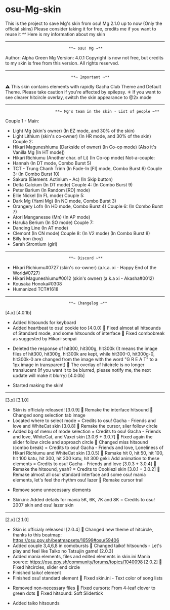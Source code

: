 # osu-Mg-skin
This is the project to save Mg's skin from osu! Mg 2.1.0 up to now (Only the official skins)
Please consider taking it for free, credits me if you want to reuse it ^^
Here is my information about my skin

------------------------------
                                **~ osu! Mg ~**
Author: Alpha Green Mg
Version: 4.0.1
Copyright is now not free, but credits to my skin is free from this version.
All rights reserved.

------------------------------
                                 **~ Important ~**
⚠ This skin contains elements with rapidly Gacha Club Theme and Default Theme. Please take caution if you're affected by epilepsy.
✳ If you want to see clearer hitcircle overlay, switch the skin appearance to @2x mode

------------------------------
                          **~ Mg's team in the skin - List of people ~**
Couple 1 - Main:
+ Light Mg (skin's owner) (In EZ mode, and 30% of the skin)
+ Light Lithium (skin's co-owner) (In HR mode, and 30% of the skin)
Couple 2:
+ Hikari Maguneshiumu (Darkside of owner) (In Co-op mode)
(Also it's Vanilla Mg [In HT mode])
+ Hikari Richiumu (Another char. of Li) (In Co-op mode)
Not-a-couple:
+ Hannah (In DT mode, Combo Burst 5)
+ TCT - Trung Chanh Trinh (In Fade-In [FI] mode, Combo Burst 6)
Couple 3: (In Combo Burst 10)
+ Sakura (Element: Actinium - Ac) (In Skip button)
+ Delta Calcium (In DT mode)
Couple 4: (In Combo Burst 9)
+ Peter Barium (In Random [RD] mode)
+ Ellie Nickel (In FL mode)
Couple 5:
+ Dark Mg (Yami Mg) (In NC mode, Combo Burst 3)
+ Orangery Lofn (In HD mode, Combo Burst 4)
Couple 6: (In Combo Burst 7)
+ Atori Manganesse (Mn) (In AP mode)
+ Haruka Berium (In SO mode)
Couple 7:
+ Dancing Line (In AT mode)
+ Clemont (In CN mode)
Couple 8: (In V2 mode) (In Combo Burst 8)
+ Billy Iron (boy) 
+ Sarah Strontium (girl)

------------------------------
                                **~ Discord ~**

- Hikari Richiumu#0727 (skin's co-owner) (a.k.a. xi - Happy End of the World#0727)
- Hikari Maguneshiumu#0012 (skin's owner) (a.k.a xi - Akasha#0012)
- Kousaka Honoka#0308
- Humanized TCT#1618

------------------------------
                                **~ Changelog ~**
[4.x]
[4.0.1b]
+ Added hitsounds for keyboard
+ Added heartbeat to osu! cookie too
[4.0.0]
🔄 Fixed almost all hitsounds of Standard mode, and some hitsounds of interface
🔄 Fixed combobreak as suggested by Hikari-senpai
- Deleted the response of hit300, hit300g, hit300k (It means the image files of hit300, hit300g, hit300k are kept, while hit300-0, hit300g-0, hit300k-0 are changed from the image with the word "G R E A T" to a 1px image in transparent)
🔄 The overlay of hitcircle is no longer translucent (If you want it to be blurred, please notify me, the next update will make it blurry)
[4.0.0b]
+ Started making the skin!
----------------------------------------------
[3.x]
[3.1.0]
+ Skin is officialy released!
[3.0.9]
🔄 Remake the interface hitsound
🔄 Changed song selection tab image
+ Located where to select mode
= Credits to osu! Gacha - Friends and love and WhiteCat skin
[3.0.8]
🔄 Remake the cursor, slier follow circle
+ Added bg of menu of mode selection
= Credits to osu! Gacha - Friends and love, WhiteCat, and Vaxei skin
[3.0.6 + 3.0.7]
🔄 Fixed again the slider follow circle and approach circle 
🔄 Changed miss hitsound (combo break)
 = Credits to osu! Gacha - Friends and love, Loneliness of Hikari Richiumu and WhiteCat skin
[3.0.5]
🔄 Remake hit 0, hit 50, hit 100, hit 100 katu, hit 300, hit 300 katu, hit 300 geki: Add animation to these elements
= Credits to osu! Gacha - Friends and love
[3.0.3 + 3.0.4]
🔄 Remake the hitsound, yeah?
= Credits to Cookiezi skin
[3.0.1 + 3.0.2]
🔄 Remake almost all osu! standard interface and some osu! mania elements, let's feel the rhythm osu! lazer
🔄 Remake cursor trail
- Remove some unnecessary elements
+ Skin.ini: Added details for mania 5K, 6K, 7K and 8K
= Credits to osu! 2007 skin and osu! lazer skin
----------------------------------------------
[2.x]
[2.1.0]
+ Skin is officialy released!
[2.0.4]
🔄 Changed new theme of hitcircle, thanks to this beatmap: https://osu.ppy.sh/beatmapsets/16599#osu/59406
+ Added couple 3,4,6,8 in comobursts
🔄 Changed taiko! hitsounds - Let's play and feel like Taiko no Tatsujin game!
[2.0.3]
+ Added mania elements, files and edited elements in skin.ini
Mania source: https://osu.ppy.sh/community/forums/topics/1040098
[2.0.2]
🔄 Fixed hitcircles, slider end circle
+ Finished taiko! element
+ Finished osu! standard element
🔄 Fixed skin.ini - Text color of song lists
- Removed non-necessary files
🔄 Fixed cursors: From 4-leaf clover to green dots
🔄 Fixed hitsound: Soft Slidertick
+ Added taiko hitsounds

